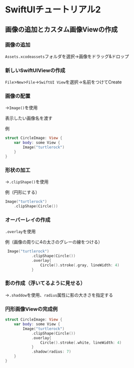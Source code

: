 # SwiftUIチュートリアル2

## 画像の追加とカスタム画像Viewの作成

### 画像の追加

`Assets.xcodeassets`フォルダを選択→画像をドラッグ&ドロップ

### 新しいSwiftUIViewの作成

`File`>`New`>`File`→`SwiftUI View`を選択→名前をつけてCreate

### 画像の配置

→`Image()`を使用

表示したい画像名を渡す

例

```swift
struct CircleImage: View {
    var body: some View {
        Image("turtlerock")
    }
}
```

### 形状の加工

→`.clipShape()`を使用

例（円形にする）

```swift
Image("turtlerock")
    .clipShape(Circle())
```

### オーバーレイの作成

`.overlay`を使用

例（画像の周りに4の太さのグレーの線をつける）

```swift
 Image("turtlerock")
            .clipShape(Circle())
            .overlay{
                Circle().stroke(.gray, lineWidth: 4)
            }
```

### 影の作成（浮いてるように見せる）

→`.shaddow`を使用、`radius`属性に影の大きさを指定する

### 円形画像Viewの完成例

```swift
struct CircleImage: View {
    var body: some View {
        Image("turtlerock")
            .clipShape(Circle())
            .overlay{
                Circle().stroke(.white, lineWidth: 4)
            }
            .shadow(radius: 7)
    }
}
```
